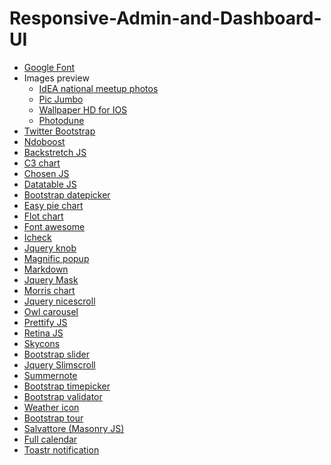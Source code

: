 # Responsive-Admin-and-Dashboard-UI

<ul>
    <li><a href="http://fonts.googleapis.com/css?family=Lato:100,200,300,400,500,600,700">Google Font</a>
    </li>
    <li>Images preview
        <ul>
            <li><a href="http://www.flickr.com/photos/ideameetup2013">IdEA national meetup photos</a>
            </li>
            <li><a href="http://picjumbo.com/">Pic Jumbo</a>
            </li>
            <li><a href="http://girlsapp4.us/">Wallpaper HD for IOS</a>
            </li>
            <li><a href="http://photodune.net/">Photodune</a>
            </li>
        </ul>
    </li>
    <li><a href="http://getbootstrap.com/">Twitter Bootstrap</a>
    </li>
    <li><a href="http://ndoboost.com/">Ndoboost</a>
    </li>
    <li><a href="http://srobbin.com/jquery-plugins/backstretch/">Backstretch JS</a>
    </li>
    <li><a href="http://c3js.org/">C3 chart</a>
    </li>
    <li><a href="http://harvesthq.github.io/chosen/">Chosen JS</a>
    </li>
    <li><a href="https://datatables.net/">Datatable JS</a>
    </li>
    <li><a href="http://www.eyecon.ro/bootstrap-datepicker/">Bootstrap datepicker</a>
    </li>
    <li><a href="http://rendro.github.io/easy-pie-chart/">Easy pie chart</a>
    </li>
    <li><a href="http://www.flotcharts.org/">Flot chart</a>
    </li>
    <li><a href="http://fontawesome.io/">Font awesome</a>
    </li>
    <li><a href="http://fronteed.com/iCheck/">Icheck</a>
    </li>
    <li><a href="http://anthonyterrien.com/knob/">Jquery knob</a>
    </li>
    <li><a href="http://dimsemenov.com/plugins/magnific-popup/">Magnific popup</a>
    </li>
    <li><a href="http://toopay.github.io/bootstrap-markdown/">Markdown</a>
    </li>
    <li><a href="http://igorescobar.github.io/jQuery-Mask-Plugin/">Jquery Mask</a>
    </li>
    <li><a href="http://www.oesmith.co.uk/morris.js/">Morris chart</a>
    </li>
    <li><a href="http://areaaperta.com/nicescroll/">Jquery nicescroll</a>
    </li>
    <li><a href="http://owlgraphic.com/owlcarousel/">Owl carousel</a>
    </li>
    <li><a href="https://code.google.com/p/google-code-prettify/">Prettify JS</a>
    </li>
    <li><a href="http://imulus.github.io/retinajs/">Retina JS</a>
    </li>
    <li><a href="http://darkskyapp.github.io/skycons/">Skycons</a>
    </li>
    <li><a href="http://www.eyecon.ro/bootstrap-slider/">Bootstrap slider</a>
    </li>
    <li><a href="http://rocha.la/jQuery-slimScroll">Jquery Slimscroll</a>
    </li>
    <li><a href="https://github.com/HackerWins/summernote">Summernote</a>
    </li>
    <li><a href="http://jdewit.github.io/bootstrap-timepicker/">Bootstrap timepicker</a>
    </li>
    <li><a href="https://github.com/nghuuphuoc/bootstrapvalidator">Bootstrap validator</a>
    </li>
    <li><a href="http://erikflowers.github.io/weather-icons/">Weather icon</a>
    </li>
    <li><a href="http://bootstraptour.com/">Bootstrap tour</a>
    </li>
    <li><a href="http://salvattore.com/">Salvattore (Masonry JS)</a>
    </li>
    <li><a href="http://arshaw.com/fullcalendar/">Full calendar</a>
    </li>
    <li><a href="https://github.com/CodeSeven/toastr">Toastr notification</a>
    </li>
</ul>
